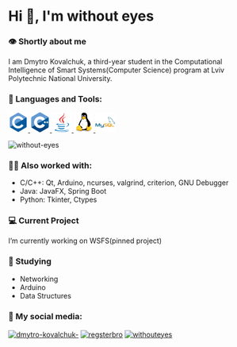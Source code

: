 <!--
**without-eyes/without-eyes** is a ✨ _special_ ✨ repository because its `README.md` (this file) appears on your GitHub profile.
-->

<h1>Hi 👋, I'm without eyes</h1>

<h3>👁 Shortly about me</h3>
<p>I am Dmytro Kovalchuk, a third-year student in the Computational Intelligence of Smart Systems(Computer Science) program at Lviv Polytechnic National University.<br></p>


<h3>💪 Languages and Tools:</h3>
<p>
  <a href="https://www.w3schools.com/c/" target="_blank" rel="noreferrer"> <img src="https://raw.githubusercontent.com/devicons/devicon/master/icons/c/c-original.svg" alt="c" width="40" height="40"/> </a> 
  <a href="https://www.w3schools.com/cpp/" target="_blank" rel="noreferrer"> <img src="https://raw.githubusercontent.com/devicons/devicon/master/icons/cplusplus/cplusplus-original.svg" alt="cplusplus" width="40" height="40"/> </a> 
  <a href="https://www.java.com" target="_blank" rel="noreferrer"> <img src="https://raw.githubusercontent.com/devicons/devicon/master/icons/java/java-original.svg" alt="java" width="40" height="40"/> </a> 
  <a href="https://www.linux.org/" target="_blank" rel="noreferrer"> <img src="https://raw.githubusercontent.com/devicons/devicon/master/icons/linux/linux-original.svg" alt="linux" width="40" height="40"/> </a> 
  <a href="https://www.mysql.com/" target="_blank" rel="noreferrer"> <img src="https://raw.githubusercontent.com/devicons/devicon/master/icons/mysql/mysql-original-wordmark.svg" alt="mysql" width="40" height="40"/> </a>
</p>
<p><img src="https://github-readme-stats.vercel.app/api/top-langs?username=without-eyes&show_icons=true&locale=en&layout=compact&theme=dark" alt="without-eyes" /><br></p>

<h3>✍🏻 Also worked with:</h3>
<ul>
  <li>C/C++: Qt, Arduino, ncurses, valgrind, criterion, GNU Debugger</li>
  <li>Java: JavaFX, Spring Boot</li>
  <li>Python: Tkinter, Ctypes</li>
</ul>

<h3>💻 Current Project</h3>
<p>I’m currently working on WSFS(pinned project)<br></p>


<h3>📖 Studying</h3>
<ul>
  <li>Networking</li>
  <li>Arduino</li>
  <li>Data Structures</li>
</ul>

<h3>📡 My social media:</h3>
<p>
<a href="https://linkedin.com/in/dmytro-kovalchuk-" target="blank"><img align="center" src="https://raw.githubusercontent.com/rahuldkjain/github-profile-readme-generator/master/src/images/icons/Social/linked-in-alt.svg" alt="dmytro-kovalchuk-" height="30" width="40" /></a>
<a href="https://www.hackerrank.com/regsterbro" target="blank"><img align="center" src="https://raw.githubusercontent.com/rahuldkjain/github-profile-readme-generator/master/src/images/icons/Social/hackerrank.svg" alt="regsterbro" height="30" width="40" /></a>
<a href="https://www.leetcode.com/withouteyes/" target="blank"><img align="center" src="https://raw.githubusercontent.com/rahuldkjain/github-profile-readme-generator/master/src/images/icons/Social/leet-code.svg" alt="withouteyes" height="30" width="40" /></a>
</p>
